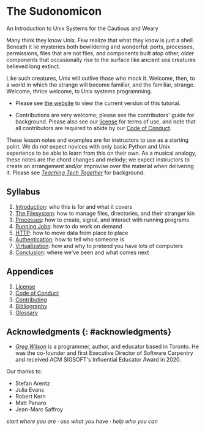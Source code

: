 # The Sudonomicon

<p class="subtitle">An Introduction to Unix Systems for the Cautious and Weary</p>

Many think they know Unix.
Few realize that what they know is just a shell.
Beneath it lie mysteries both bewildering and wonderful:
ports, processes, permissions,
files that are not files,
and components built atop other, older components
that occasionally rise to the surface like ancient sea creatures believed long extinct.

Like such creatures,
Unix will outlive those who mock it.
Welcome, then, to a world in which the strange will become familiar, and the familiar, strange.
Welcome, thrice welcome, to Unix systems programming.

-   Please see [the website][site] to view the current version of this tutorial.

-   Contributions are very welcome;
    please see the contributors' guide for background.
    Please also see our [license](./LICENSE.md) for terms of use,
    and note that all contributors are required to abide by our [Code of Conduct](./CODE_OF_CONDUCT.md).

<div class="callout" markdown="1">

These lesson notes and examples are for instructors to use as a starting point.
We do *not* expect novices with only basic Python and Unix experience to be able to learn from this on their own.
As a musical analogy,
these notes are the chord changes and melody;
we expect instructors to create an arrangement and/or improvise over the material
when delivering it.
Please see [*Teaching Tech Together*][t3] for background.

</div>

## Syllabus

<div id="syllabus" markdown="1">

1.  [Introduction](./01_intro/): who this is for and what it covers
1.  [The Filesystem](./02_fs/): how to manage files, directories, and their stranger kin
1.  [Processes](./03_proc/): how to create, signal, and interact with running programs
1.  [Running Jobs](./04_jobs/): how to do work on demand
1.  [HTTP](./05_http/): how to move data from place to place
1.  [Authentication](./06_auth/): how to tell who someone is
1.  [Virtualization](./07_virt/): how and why to pretend you have lots of computers
1.  [Conclusion](./08_finale/): where we've been and what comes next

</div>

##  Appendices

<div id="appendices" markdown="1">

1.  [License](./LICENSE.md)
1.  [Code of Conduct](./CODE_OF_CONDUCT.md)
1.  [Contributing](./CONTRIBUTING.md)
1.  [Bibliography](./bibliography/)
1.  [Glossary](./glossary/)

</div>

## Acknowledgments {: #acknowledgments}

-   [*Greg Wilson*][wilson_greg] is a programmer, author, and educator based in Toronto.
    He was the co-founder and first Executive Director of Software Carpentry
    and received ACM SIGSOFT's Influential Educator Award in 2020.

Our thanks to:

- Stefan Arentz
- Julia Evans
- Robert Kern
- Matt Panaro
- Jean-Marc Saffroy

<p class="center">
  <em>
    start where you are
    &middot;
    use what you have
    &middot;
    help who you can
  </em>
</p>

[conduct]: https://gvwilson.github.io/sudonomicon/conduct/
[contribute]: https://gvwilson.github.io/sudonomicon/contributing/
[help_wanted]: https://github.com/gvwilson/sudonomicon/issues?q=is%3Aissue+is%3Aopen+label%3Ahelp-wanted
[license]: https://gvwilson.github.io/sudonomicon/license/
[site]: https://gvwilson.github.io/sudonomicon/
[t3]: https://teachtogether.tech/
[wilson_greg]: https://third-bit.com/
